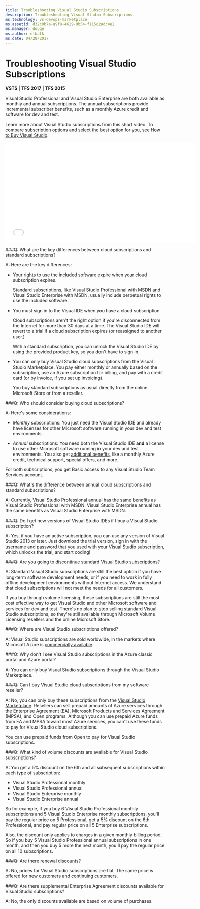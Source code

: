 ```yaml
---
title: Troubleshooting Visual Studio Subscriptions 
description: Troubleshooting Visual Studio Subscriptions
ms.technology: vs-devops-marketplace
ms.assetid: d32c0b7a-a9f8-4629-9b54-f115c2adc4e2
ms.manager: douge
ms.author: elbatk
ms.date: 04/28/2017
---
```


#	Troubleshooting Visual Studio Subscriptions

**VSTS** | **TFS 2017** | **TFS 2015**


Visual Studio Professional and Visual Studio Enterprise 
are both available as monthly and annual subscriptions. 
The annual subscriptions provide incremental subscriber benefits, 
such as a monthly Azure credit and software for dev and test.

Learn more about Visual Studio subscriptions from this short video. To compare subscription options and select the best option for you, see [How to Buy Visual Studio](https://www.visualstudio.com/products/how-to-buy-vs).

<iframe src="//channel9.msdn.com/Events/Visual-Studio/Connect-event-2015/How-to-buy-Visual-Studio-cloud-subscriptions/player" width="600" height="315" allowFullScreen="true" frameBorder="0"></iframe>



###Q: What are the key differences between cloud subscriptions and standard subscriptions?

A:	Here are the key differences:

*	Your rights to use the included software expire when your 
cloud subscription expires.

	Standard subscriptions, like Visual Studio Professional 
	with MSDN and Visual Studio Enterprise with MSDN,
	usually include perpetual rights to use the included software.

*	You must sign in to the Visual IDE when you have 
a cloud subscription.

	Cloud subscriptions aren't the right option if you're disconnected 
	from the Internet for more than 30 days at a time. The Visual 
	Studio IDE will revert to a trial if a cloud subscription expires 
	(or reassigned to another user.)

	With a standard subscription, you can unlock the Visual Studio 
	IDE by using the provided product key, so you don't have to sign in.

*	You can only buy Visual Studio cloud subscriptions from the Visual Studio Marketplace.
You pay either monthly or annually based on the subscription, 
use an Azure subscription for billing, and pay with a credit card 
(or by invoice, if you set up invoicing).

	You buy standard subscriptions as usual directly from the online 
	Microsoft Store	or from a reseller.

###Q:	Who should consider buying cloud subscriptions?

A:	Here's some considerations:

*	*Monthly* subscriptions: You just need the Visual Studio IDE 
and already have licenses for other Microsoft software running 
in your dev and test environments.

*	*Annual* subscriptions: You need both the Visual Studio IDE
**and** a license to use other Microsoft software running 
in your dev and test environments. You also get 
[additional benefits](https://www.visualstudio.com/products/subscriber-benefits-vs), 
like a monthly Azure credit, technical support, special offers, and more. 

For both subscriptions, you get Basic access 
to any Visual Studio Team Services account.

###Q:	What's the difference between annual cloud subscriptions and standard subscriptions?

A:	Currently, Visual Studio Professional annual 
has the same benefits as Visual Studio Professional 
with MSDN. Visual Studio Enterprise annual has the 
same benefits as Visual Studio Enterprise with MSDN. 

###Q:	Do I get new versions of Visual Studio IDEs if I buy a Visual Studio subscription?

A:	Yes, if you have an active subscription, 
you can use any version of Visual Studio 2013 or later. 
Just download the trial version, 
sign in with the username and password that 
you used with your Visual Studio subscription, 
which unlocks the trial, and start coding!



###Q:	Are you going to discontinue standard Visual Studio subscriptions?

A:	Standard Visual Studio subscriptions are still the best option if you have
long-term software development needs, or if you need to work 
in fully offline development environments without Internet access. 
We understand that cloud subscriptions will not meet the needs for all customers.

If you buy through volume licensing, these subscriptions are still 
the most cost effective way to get Visual Studio and other 
Microsoft software and services for dev and test. 
There's no plan to stop selling standard Visual Studio subscriptions, 
so they're still available through Microsoft Volume Licensing 
resellers and the online Microsoft Store.

###Q:	Where are Visual Studio subscriptions offered?

A:	Visual Studio subscriptions are sold worldwide, 
in the markets where Microsoft Azure is 
[commercially available](https://azure.microsoft.com/en-us/pricing/faq/).

###Q:	Why don't I see Visual Studio subscriptions in the Azure classic portal and Azure portal?

A:	You can only buy Visual Studio subscriptions 
through the Visual Studio Marketplace.

###Q:	Can I buy Visual Studio cloud subscriptions from my software reseller?

A:	No, you can only buy these subscriptions from the 
[Visual Studio Marketplace](https://marketplace.visualstudio.com). 
Resellers can sell prepaid amounts of Azure services 
through the Enterprise Agreement (EA), Microsoft Products 
and Services Agreement (MPSA), and Open programs. 
Although you can use prepaid Azure funds from EA and 
MPSA toward most Azure services, you can't 
use these funds to pay for Visual Studio cloud subscriptions. 

You can use prepaid funds from Open to pay for Visual Studio subscriptions.

###Q:	What kind of volume discounts are available for Visual Studio subscriptions?

A:	You get a 5% discount on the 6th and all subsequent 
subscriptions within each type of subscription: 

*	Visual Studio Professional monthly
*	Visual Studio Professional annual
*	Visual Studio Enterprise monthly
*	Visual Studio Enterprise annual

So for example, if you buy 6 Visual Studio Professional 
monthly subscriptions and 5 Visual Studio Enterprise 
monthly subscriptions, you'll pay the regular price on 
5 Professional, get a 5% discount on the 6th Professional, 
and pay regular price on all 5 Enterprise subscriptions. 

Also, the discount only applies to charges in a given monthly 
billing period. So if you buy 5 Visual Studio Professional annual 
subscriptions in one month, and then you buy 5 more the next month, 
you'll pay the regular price on all 10 subscriptions.

###Q:	Are there renewal discounts?

A:	No, prices for Visual Studio subscriptions are flat. 
The same price is offered for new customers and continuing customers.

###Q:	Are there supplemental Enterprise Agreement discounts available for Visual Studio subscriptions?

A:	No, the only discounts available are based on volume of purchases.

